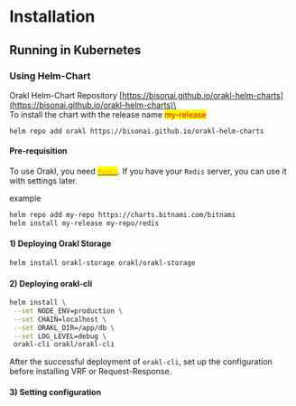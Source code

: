 # Installation

## Running in Kubernetes

### Using Helm-Chart

Orakl Helm-Chart Repository [https://bisonai.github.io/orakl-helm-charts](https://bisonai.github.io/orakl-helm-charts)\
\
To install the chart with the release name <mark style="color:red;">my-release</mark>&#x20;

```shell
helm repo add orakl https://bisonai.github.io/orakl-helm-charts
```

#### Pre-requisition

To use Orakl, you need [<mark style="color:orange;">`Redis`</mark>](https://github.com/bitnami/charts/tree/main/bitnami/redis). If you have your `Redis` server, you can use it with settings later.&#x20;

example

```bash
helm repo add my-repo https://charts.bitnami.com/bitnami
helm install my-release my-repo/redis
```

#### 1) Deploying Orakl Storage

```bash
helm install orakl-storage orakl/orakl-storage
```

#### 2) Deploying orakl-cli

```bash
helm install \
 --set NODE_ENV=production \
 --set CHAIN=localhost \
 --set ORAKL_DIR=/app/db \
 --set LOG_LEVEL=debug \
 orakl-cli orakl/orakl-cli
```

After the successful deployment of `orakl-cli`, set up the configuration before installing VRF or Request-Response.

#### 3) Setting configuration
